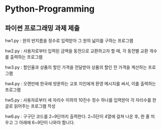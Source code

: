 # Python-Programming
파이썬 프로그래밍 과제 제출
------
hw1.py : 원의 반지름을 정수로 입력받아 그 원의 넓이를 구하는 프로그램

hw2.py : 사용자로부터 입력된 금액을 동전으로 교환하고자 할 때, 각 동전별 교환 개수를 출력하는 프로그램

hw3.py : 할인율과 상품의 할인 가격을 전달받아 상품의 할인 전 가격을 계산하는 프로그램

hw4.py : 오랜만에 한국에 방문하는 교포 지인에게 환영 메시지를 써서, 이를 출력하는 프로그램

hw5.py : 사용자로부터 세 자리수 이하의 10진수 정수 하나를 입력받아 각 자리수를 한글로 읽어주는 프로그램 작성

hw6.py : 구구단 코드를 2~9단까지 출력한다. 2~5단이 4열에 걸쳐 나온 후, 한 줄 띄우고 그 아래에 6~9단이 나와야 합니다.